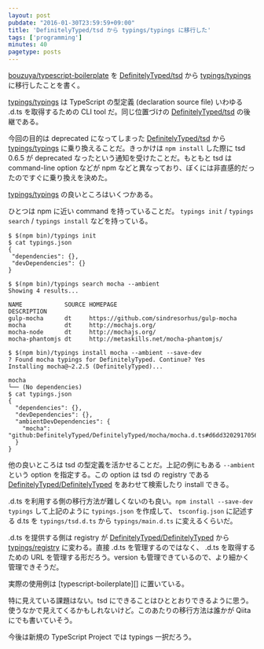```yaml
---
layout: post
pubdate: "2016-01-30T23:59:59+09:00"
title: 'DefinitelyTyped/tsd から typings/typings に移行した'
tags: ['programming']
minutes: 40
pagetype: posts
---
```

[bouzuya/typescript-boilerplate][] を [DefinitelyTyped/tsd][] から [typings/typings][] に移行したことを書く。

[typings/typings][] は TypeScript の型定義 (declaration source file) いわゆる .d.ts を取得するための CLI tool だ。同じ位置づけの [DefinitelyTyped/tsd][] の後継である。

今回の目的は deprecated になってしまった [DefinitelyTyped/tsd][] から [typings/typings][] に乗り換えることだ。きっかけは `npm install` した際に tsd 0.6.5 が deprecated なったという通知を受けたことだ。もともと tsd は command-line option などが npm などと異なっており、ぼくには非直感的だったのですぐに乗り換えを決めた。

[typings/typings][] の良いところはいくつかある。

ひとつは npm に近い command を持っていることだ。 `typings init` / `typings search` / `typings install` などを持っている。

```
$ $(npm bin)/typings init
$ cat typings.json                                                                                                                                                          {
 "dependencies": {},
 "devDependencies": {}
}

$ $(npm bin)/typings search mocha --ambient
Showing 4 results...

NAME            SOURCE HOMEPAGE                                   DESCRIPTION
gulp-mocha      dt     https://github.com/sindresorhus/gulp-mocha
mocha           dt     http://mochajs.org/
mocha-node      dt     http://mochajs.org/
mocha-phantomjs dt     http://metaskills.net/mocha-phantomjs/

$ $(npm bin)/typings install mocha --ambient --save-dev
? Found mocha typings for DefinitelyTyped. Continue? Yes
Installing mocha@~2.2.5 (DefinitelyTyped)...

mocha
└── (No dependencies)
$ cat typings.json                                                                                                                                                          {
  "dependencies": {},
  "devDependencies": {},
  "ambientDevDependencies": {
    "mocha": "github:DefinitelyTyped/DefinitelyTyped/mocha/mocha.d.ts#d6dd320291705694ba8e1a79497a908e9f5e6617"
  }
}
```

他の良いところは tsd の型定義を活かせることだ。上記の例にもある `--ambient` という option を指定する。この option は tsd の registry である  [DefinitelyTyped/DefinitelyTyped][] をあわせて検索したり install できる。

.d.ts を利用する側の移行方法が難しくないのも良い。`npm install --save-dev typings` して上記のように `typings.json` を作成して、 `tsconfig.json` に記述する d.ts を `typings/tsd.d.ts` から `typings/main.d.ts` に変えるくらいだ。

.d.ts を提供する側は registry が [DefinitelyTyped/DefinitelyTyped][] から [typings/registry][] に変わる。直接 .d.ts を管理するのではなく、 .d.ts を取得するための URL を管理する形だろう。version も管理できているので、より細かく管理できそうだ。

実際の使用例は [typescript-boilerplate][] に置いている。

特に見えている課題はない。tsd  にできることはひととおりできるように思う。使うなかで見えてくるかもしれないけど。このあたりの移行方法は誰かが Qiita にでも書いていそう。

今後は新規の TypeScript Project では typings 一択だろう。

[DefinitelyTyped/DefinitelyTyped]: https://github.com/DefinitelyTyped/DefinitelyTyped
[DefinitelyTyped/tsd]: https://github.com/DefinitelyTyped/tsd
[bouzuya/typescript-boilerplate]: https://github.com/bouzuya/typescript-boilerplate
[typings/registry]: https://github.com/typings/registry
[typings/typings]: https://github.com/typings/typings
